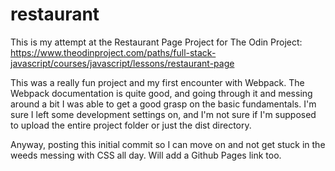 # restaurant

This is my attempt at the Restaurant Page Project for The Odin Project:
https://www.theodinproject.com/paths/full-stack-javascript/courses/javascript/lessons/restaurant-page

This was a really fun project and my first encounter with Webpack. The Webpack documentation is quite good, and going through it and messing around a bit I was able to get a good grasp on the basic fundamentals. I'm sure I left some development settings on, and I'm not sure if I'm supposed to upload the entire project folder or just the dist directory.

Anyway, posting this initial commit so I can move on and not get stuck in the weeds messing with CSS all day. Will add a Github Pages link too.
